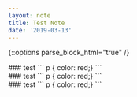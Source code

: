 ```yaml
---
layout: note
title: Test Note
date: '2019-03-13'
---
```

{::options parse_block_html="true" /}

<div class="note">
### test
```
p { color: red;}
```
</div>

<div class="note">
### test
```
p { color: red;}
```
</div>

<div class="note">
### test
```
p { color: red;}
```
</div>
